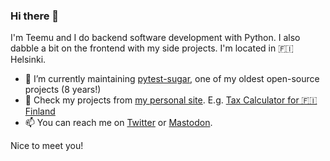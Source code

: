 ### Hi there 👋

I'm Teemu and I do backend software development with Python. I also dabble a bit on the frontend with my side projects. I'm located in 🇫🇮 Helsinki.

- 🔭 I’m currently maintaining [pytest-sugar](https://github.com/Teemu/pytest-sugar), one of my oldest open-source projects (8 years!)
- 💬 Check my projects from [my personal site](https://nuudeli.com/). E.g. [Tax Calculator for 🇫🇮 Finland](https://taxes.nuudeli.com/)
- 📫 You can reach me on [Twitter](https://twitter.com/froball) or [Mastodon](https://mstdn.social/@teemu).

Nice to meet you!
